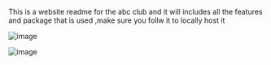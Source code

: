 This is a website readme for the abc club and it will includes all the features and package that is used ,make sure you follw it to locally host it 


![image](https://github.com/user-attachments/assets/b5081f64-ba7c-436a-b0f3-a7d5c9ee8f8b)

![image](https://github.com/user-attachments/assets/6ca7c7a9-eca9-402d-b416-7d0876b7312d)




